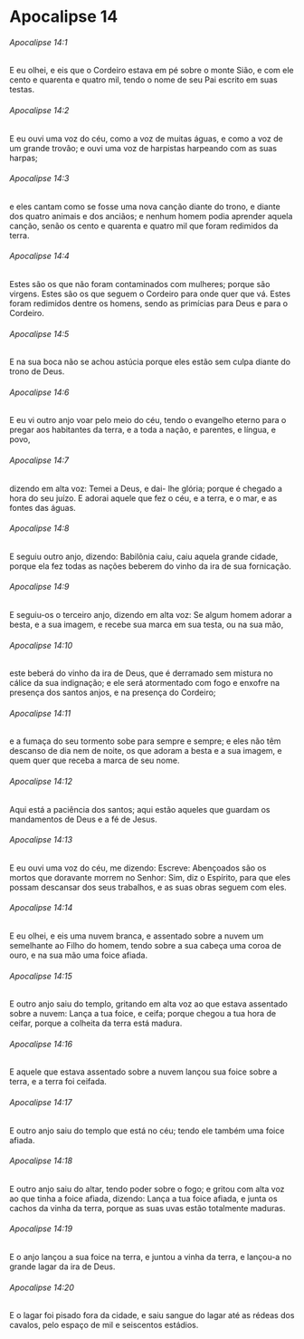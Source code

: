 # Apocalipse 14

###### Apocalipse 14:1

E eu olhei, e eis que o Cordeiro estava em pé sobre o monte Sião, e com ele cento e quarenta e quatro mil, tendo o nome de seu Pai escrito em suas testas.

###### Apocalipse 14:2

E eu ouvi uma voz do céu, como a voz de muitas águas, e como a voz de um grande trovão; e ouvi uma voz de harpistas harpeando com as suas harpas;

###### Apocalipse 14:3

e eles cantam como se fosse uma nova canção diante do trono, e diante dos quatro animais e dos anciãos; e nenhum homem podia aprender aquela canção, senão os cento e quarenta e quatro mil que foram redimidos da terra.

###### Apocalipse 14:4

Estes são os que não foram contaminados com mulheres; porque são virgens. Estes são os que seguem o Cordeiro para onde quer que vá. Estes foram redimidos dentre os homens, sendo as primícias para Deus e para o Cordeiro.

###### Apocalipse 14:5

E na sua boca não se achou astúcia porque eles estão sem culpa diante do trono de Deus.

###### Apocalipse 14:6

E eu vi outro anjo voar pelo meio do céu, tendo o evangelho eterno para o pregar aos habitantes da terra, e a toda a nação, e parentes, e língua, e povo,

###### Apocalipse 14:7

dizendo em alta voz: Temei a Deus, e dai- lhe glória; porque é chegado a hora do seu juízo. E adorai aquele que fez o céu, e a terra, e o mar, e as fontes das águas.

###### Apocalipse 14:8

E seguiu outro anjo, dizendo: Babilônia caiu, caiu aquela grande cidade, porque ela fez todas as nações beberem do vinho da ira de sua fornicação.

###### Apocalipse 14:9

E seguiu-os o terceiro anjo, dizendo em alta voz: Se algum homem adorar a besta, e a sua imagem, e recebe sua marca em sua testa, ou na sua mão,

###### Apocalipse 14:10

este beberá do vinho da ira de Deus, que é derramado sem mistura no cálice da sua indignação; e ele será atormentado com fogo e enxofre na presença dos santos anjos, e na presença do Cordeiro;

###### Apocalipse 14:11

e a fumaça do seu tormento sobe para sempre e sempre; e eles não têm descanso de dia nem de noite, os que adoram a besta e a sua imagem, e quem quer que receba a marca de seu nome.

###### Apocalipse 14:12

Aqui está a paciência dos santos; aqui estão aqueles que guardam os mandamentos de Deus e a fé de Jesus.

###### Apocalipse 14:13

E eu ouvi uma voz do céu, me dizendo: Escreve: Abençoados são os mortos que doravante morrem no Senhor: Sim, diz o Espírito, para que eles possam descansar dos seus trabalhos, e as suas obras seguem com eles.

###### Apocalipse 14:14

E eu olhei, e eis uma nuvem branca, e assentado sobre a nuvem um semelhante ao Filho do homem, tendo sobre a sua cabeça uma coroa de ouro, e na sua mão uma foice afiada.

###### Apocalipse 14:15

E outro anjo saiu do templo, gritando em alta voz ao que estava assentado sobre a nuvem: Lança a tua foice, e ceifa; porque chegou a tua hora de ceifar, porque a colheita da terra está madura.

###### Apocalipse 14:16

E aquele que estava assentado sobre a nuvem lançou sua foice sobre a terra, e a terra foi ceifada.

###### Apocalipse 14:17

E outro anjo saiu do templo que está no céu; tendo ele também uma foice afiada.

###### Apocalipse 14:18

E outro anjo saiu do altar, tendo poder sobre o fogo; e gritou com alta voz ao que tinha a foice afiada, dizendo: Lança a tua foice afiada, e junta os cachos da vinha da terra, porque as suas uvas estão totalmente maduras.

###### Apocalipse 14:19

E o anjo lançou a sua foice na terra, e juntou a vinha da terra, e lançou-a no grande lagar da ira de Deus.

###### Apocalipse 14:20

E o lagar foi pisado fora da cidade, e saiu sangue do lagar até as rédeas dos cavalos, pelo espaço de mil e seiscentos estádios.

